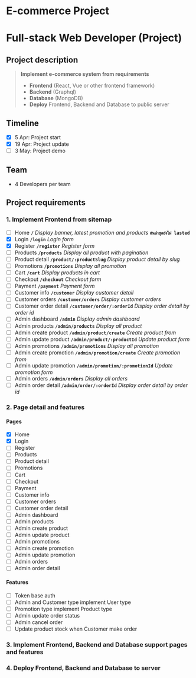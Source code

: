 # E-commerce Project
# Full-stack Web Developer (Project)

## Project description
> **Implement e-commerce system from requirements**
> - **Frontend** (React, Vue or other frontend framework)
> - **Backend** (Graphql)
> - **Database** (MongoDB)
> - **Deploy** Frontend, Backend and Database to public server

## Timeline
- [x] 5 Apr: Project start
- [x] 19 Apr: Project update
- [ ] 3 May: Project demo

## Team
- 4 Developers per team

## Project requirements
### 1. Implement Frontend from sitemap
- [ ] Home **`/`** *Display banner, latest promotion and products* **`อันล่าสุดยังไม่ lasted`**
- [x] Login **`/login`** *Login form*
- [x] Register **`/register`** *Register form*
- [ ] Products **`/products`** *Display all product with pagination*
- [ ] Product detail **`/product/:productSlug`** *Display product detail by slug*
- [ ] Promotions **`/promotions`** *Display all promotion*
- [ ] Cart **`/cart`** *Display products in cart*
- [ ] Checkout **`/checkout`** *Checkout form*
- [ ] Payment **`/payment`** *Payment form*
- [ ] Customer info **`/customer`** *Display customer detail*
- [ ] Customer orders **`/customer/orders`** *Display customer orders*
- [ ] Customer order detail **`/customer/order/:orderId`** *Display order detail by order id*
- [ ] Admin dashboard **`/admin`** *Display admin dashboard*
- [ ] Admin products **`/admin/products`** *Display all product*
- [ ] Admin create product **`/admin/product/create`** *Create product from*
- [ ] Admin update product **`/admin/product/:productId`** *Update product form*
- [ ] Admin promotions **`/admin/promotions`** *Display all promotion*
- [ ] Admin create promotion **`/admin/promotion/create`** *Create promotion from*
- [ ] Admin update promotion **`/admin/promotion/:promotionId`** *Update promotion form*
- [ ] Admin orders **`/admin/orders`** *Display all orders*
- [ ] Admin order detail **`/admin/order/:orderId`** *Display order detail by order id*
### 2. Page detail and features
#### Pages
- [x] Home
- [x] Login
- [ ] Register
- [ ] Products
- [ ] Product detail
- [ ] Promotions
- [ ] Cart
- [ ] Checkout
- [ ] Payment
- [ ] Customer info
- [ ] Customer orders
- [ ] Customer order detail
- [ ] Admin dashboard
- [ ] Admin products
- [ ] Admin create product
- [ ] Admin update product
- [ ] Admin promotions
- [ ] Admin create promotion
- [ ] Admin update promotion
- [ ] Admin orders
- [ ] Admin order detail
#### Features
- [ ] Token base auth
- [ ] Admin and Customer type implement User type
- [ ] Promotion type implement Product type
- [ ] Admin update order status
- [ ] Admin cancel order
- [ ] Update product stock when Customer make order
### 3. Implement Frontend, Backend and Database support pages and features
### 4. Deploy Frontend, Backend and Database to server
